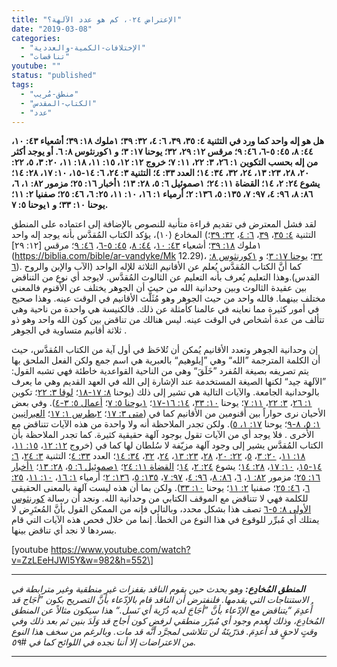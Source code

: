 ```yaml
---
title: "الإعتراض ٠٢٤، كم هو عدد الآلهة؟"
date: "2019-03-08"
categories: 
  - "الإختلافات-الكمية-والعددية"
  - "تناقضات"
youtube: ""
status: "published"
tags: 
  - "منطق-مُريب"
  - "الكتاب-المقدس"
  - "عدد"
---
```


**هل هو إله واحد كما ورد في التثنية ٤: ٣٥، ٣٩، ٦: ٤، ٣٢: ٣٩؛ ١ملوك ١٨: ٣٩؛ أشعياء ٤٣: ١٠، ٤٤: ٨، ٤٥: ٥-٦، ٤٦: ٩؛ مرقس ١٢: ٢٩، ٣٢؛ يوحنا ١٧: ٣؛ و ١كورنثوس ٨: ٦. أو يوجد أكثر من إله بحسب التكوين ١: ٢٦، ٣: ٢٢، ١١: ٧؛ خروج ١٢: ١٢، ١٥: ١١، ١٨: ١١، ٢٠: ٣، ٥، ٢٢: ٢٠، ٢٨، ٢٣: ١٣، ٢٤، ٣٢، ٣٤: ١٤؛ العدد ٣٣: ٤؛ التثنية ٣: ٢٤، ٦: ١٤-١٥، ١٠: ١٧، ٢٨: ١٤؛ يشوع ٢٤: ٢، ١٤؛ القضاة ١١: ٢٤؛ ١صموئيل ٦: ٥، ٢٨: ١٣؛ ١أخبار ١٦: ٢٥؛ مزمور ٨٢: ١، ٦، ٨٦: ٨، ٩٦: ٤، ٩٧: ٧، ١٣٥: ٥، ١٣٦: ٢؛ أرمياء ١: ١٦، ١٠: ١١، ٢٥: ٦، ٤٦: ٢٥؛ صفنيا ٢: ١١؛ يوحنا ١٠: ٣٣؛ و ١يوحنا ٥: ٧.**

لقد فشل المعترض في تقديم قراءة متأنية للنصوص بالإضافة إلى اعتماده على المنطق المخادع (١٠)، يؤكد الكتاب المُقدَّس بأنه يوجد إله واحد (التثنية [٤: ٣٥](https://biblia.com/bible/ar-vandyke/Dt4.35)، [٣٩](https://biblia.com/bible/ar-vandyke/Dt4.39)، [٦: ٤](https://biblia.com/bible/ar-vandyke/Dt6.4)، [٣٢: ٣٩](https://biblia.com/bible/ar-vandyke/Dt32.39)؛ ١ملوك [١٨: ٣٩](https://biblia.com/bible/ar-vandyke/1Ki18.39)؛ أشعياء [٤٣: ١٠](https://biblia.com/bible/ar-vandyke/Is10.43)، [٤٤: ٨](https://biblia.com/bible/ar-vandyke/Is44.8)، [٤٥: ٥-٦](https://biblia.com/bible/ar-vandyke/Is45.5-6)، [٤٦: ٩](https://biblia.com/bible/ar-vandyke/Is46.9)؛ مرقس [١٢: ٢٩](https://biblia.com/bible/ar-vandyke/Mk 12.29)، [٣٢](https://biblia.com/bible/ar-vandyke/Mk12.32)؛ [يوحنا ١٧: ٣](https://biblia.com/bible/ar-vandyke/Jn17.3)؛ و [١كورنثوس ٨: ٦](https://biblia.com/bible/ar-vandyke/1Co8.6)). كما أنَّ الكتاب المُقدَّس يُعلم عن الأقانيم الثلاثة للإله الواحد (الآب والإبن والروح القدس).وهذا التعليم يُعرف بأنه التعليم عن الثالوث المُقدَّس. لايوجد أي نوع من التناقض بين عقيدة الثالوث وبين وحدانية الله من حيث أن الجوهر يختلف عن الأقنوم فالمعنى مختلف بينهما. فالله واحد من حيث الجوهر وهو مُثَلَّث الأقانيم في الوقت عينه. وهذا صحيح في أمور كثيرة مما نعاينه في عالمنا كأمثلة عن ذلك. فالكنيسة هي واحدة من ناحية وهي تتألف من عدة أشخاص في الوقت عينه. ليس هنالك من تناقض بين كون الله واحد وهو ذو ثلاثة أقانيم متساوية في الجوهر .

إن وحدانية الجوهر وتعدد الأقانيم يُمكن أن تُلاحَظ في أول آية من الكتاب المُقدَّس، حيث أن الكلمة المترجمة ”الله“ وهي ”إيلوهيم“ بالعبرية هي اسم جمع ولكن الفعل الملحق بها يتم تصريفه بصيغة المُفرد ”خَلَقَ“ وهي من الناحية القواعدية خاطئة فهي تشبه القول: ”الآلهة جيد“ لكنها الصيغة المستخدمة عند الإشارة إلى الله في العهد القديم وهي ما يعرف بالوحدانية الجامعة. والآيات التالية هي تشير إلى ذلك (يوحنا [٨: ١٧-١٨](https://biblia.com/bible/ar-vandyke/Jn8.17-18)؛ [لوقا ٣: ٢٢](https://biblia.com/bible/ar-vandyke/Lk3.22)؛ تكوين [١: ٢٦](https://biblia.com/bible/ar-vandyke/Ge1.26)، [٣: ٢٢](https://biblia.com/bible/ar-vandyke/Ge3.22)، [١١: ٧](https://biblia.com/bible/ar-vandyke/Ge11.7)؛ يوحنا [١٠: ٣٣](https://biblia.com/bible/ar-vandyke/Jn10.33)، [١٤: ١٦-١٧](https://biblia.com/bible/ar-vandyke/Jn14.16-17)؛ [١يوحنا ٥: ٧](https://biblia.com/bible/ar-vandyke/1Jn5.7)؛ [أعمال ٥: ٣-٤](https://biblia.com/bible/ar-vandyke/Ac5.3-4)). وفي بعض الأحيان نرى حواراً بين أقنومين من الأقانيم كما في ([متى ٣: ١٧](https://biblia.com/bible/ar-vandyke/Mt3.17)؛ [٢بطرس ١: ١٧](https://biblia.com/bible/ar-vandyke/2Pe1.17)؛ [العبرانيين ١: ٥، ٨-٩](https://biblia.com/bible/ar-vandyke/Heb1.5-9)؛ يوحنا [١٧: ١، ٥](https://biblia.com/bible/ar-vandyke/Jn17.1-5)). ولكن تجدر الملاحظة أنه ولا واحدة من هذه الآيات تتناقض مع الأُخرى . فلا يوجد أي من الآيات تقول بوجود آلهة حقيقية كثيرة. كما تجدر الملاحظة بأن الكتاب المُقدَّس يشير إلى وجود آلهة مزيّفة لا سُلطان لها كما في (خروج [١٢: ١٢](https://biblia.com/bible/ar-vandyke/Ex12.12)، [١٥: ١١](https://biblia.com/bible/ar-vandyke/Ex15.11)، [١٨: ١١](https://biblia.com/bible/ar-vandyke/Ex18.11)، [٢٠: ٣](https://biblia.com/bible/ar-vandyke/Ex20.3)، [٥](https://biblia.com/bible/ar-vandyke/Ex20.5)، [٢٢: ٢٠](https://biblia.com/bible/ar-vandyke/Ex22.20)، [٢٨](https://biblia.com/bible/ar-vandyke/Ex22.28)، [٢٣: ١٣](https://biblia.com/bible/ar-vandyke/Ex23.13)، [٢٤](https://biblia.com/bible/ar-vandyke/Ex23.24)، [٣٢](https://biblia.com/bible/ar-vandyke/Ex23.32)، [٣٤: ١٤](http://34.14)؛ العدد [٣٣: ٤](https://biblia.com/bible/ar-vandyke/Nu33.4)؛ التثنية [٣: ٢٤](https://biblia.com/bible/ar-vandyke/Dt3.24)، [٦: ١٤-١٥](https://biblia.com/bible/ar-vandyke/Dt6.14-15)، [١٠: ١٧](https://biblia.com/bible/ar-vandyke/Dt10.17)، [٢٨: ١٤](https://biblia.com/bible/ar-vandyke/Dt28.14)؛ يشوع [٢٤: ٢](https://biblia.com/bible/ar-vandyke/Jos24.2)، [١٤](https://biblia.com/bible/ar-vandyke/Jos24.14)؛ [القضاة ١١: ٢٤](https://biblia.com/bible/ar-vandyke/Jdg11.24)؛ [١صموئيل ٦: ٥](https://biblia.com/bible/ar-vandyke/1Sa6.5)، [٢٨: ١٣](https://biblia.com/bible/ar-vandyke/1Sa28.13)؛ [١أخبار ١٦: ٢٥](https://biblia.com/books/ar-vandyke/1Ch16.25)؛ مزمور [٨٢: ١](https://biblia.com/books/ar-vandyke/Ps82.1)، [٦](https://biblia.com/books/ar-vandyke/Ps82.6)، [٨٦: ٨](https://biblia.com/books/ar-vandyke/Ps86.8)، [٩٦: ٤](https://biblia.com/books/ar-vandyke/Ps96.4)، [٩٧: ٧](https://biblia.com/books/ar-vandyke/Ps97.7)، [١٣٥: ٥](https://biblia.com/books/ar-vandyke/Ps135.5)، [١٣٦: ٢](https://biblia.com/books/ar-vandyke/Ps136.2)؛ أرمياء [١: ١٦](https://biblia.com/books/ar-vandyke/Je1.16)، [١٠: ١١](https://biblia.com/books/ar-vandyke/Je10.11)، [٢٥: ٦](https://biblia.com/books/ar-vandyke/Je25.6)، [٤٦: ٢٥](https://biblia.com/books/ar-vandyke/Je.46.25)؛ صفنيا [٢: ١١](https://biblia.com/bible/ar-vandyke/Zep2.11)؛ يوحنا [١٠: ٣٣](https://biblia.com/books/ar-vandyke/Jn10.33)). ولكن بما أن هذه ليست آلهة بالمعنى الحقيقي للكلمة فهي لا تتناقض مع الموقف الكتابي من وحدانية الله. ونجد أن رسالة [كورنثوس الأولى ٨: ٥-٦](https://biblia.com/bible/ar-vandyke/1Co8.5-6) تصف هذا بشكل محدد، وبالتالي فإنه من الممكن القول بأنَّ المُعتَرِض لا يمتلك أي مُبرِّر للوقوع في هذا النوع من الخطأ. إنما من خلال فحص هذه الآيات التي قام بسردها لا نجد أي تناقض بينها.

\[youtube https://www.youtube.com/watch?v=ZzLEeHJWl5Y&w=982&h=552\]

* * *

_**المنطق المُخادِع:** وهو يحدث حين يقوم الناقد بقفزات غير منطقية وغير مترابطة في الاستنتاجات التي يقدمها. فلنفترض أن الناقد قام بالإدّعاء بأنَّ التصريح بكون ”أجَاج قد أُعدِمَ “يتناقض مع الإدّعاء بأنَّ ”أجَاجَ لديه ذُرّية أي نَسل.“ هذا سيكون مثالاً عن المنطق المُخادِع، وذلك لعدم وجود أي مُبرّر منطقي لرفض كون أجاج قد وَلَدَ بنين ثم بعد ذلك وفي وقتٍ لاحقٍ قد أُعدِمَ. فذرّيتَهُ لن تتلاشى لمجرَّد أنَّه قد مات. وبالرغم من سخف هذا النوع من الاعتراضات إلا أننا نجده في اللوائح كما في #٥٩._

* * *
